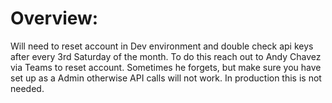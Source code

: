# Overview:
Will need to reset account in Dev environment and double check api keys after every 3rd Saturday of the month. To do this reach out to Andy Chavez via Teams to reset account. Sometimes he forgets, but make sure you have set up as a Admin otherwise API calls will not work. In production this is not needed. 

